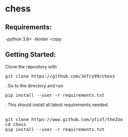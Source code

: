 # chess

<h2>Requirements:</h2>
  -python 3.8+
  -tkinter
  -copy
  
<h2>Getting Started:</h2>
Clone the repository with <pre>git clone https://github.com/Jefry99/chess</pre>. Go to the directory and run <pre>pip install --user -r requirements.txt</pre>. This should install all latest requirements needed.<br>
<br>
<pre>
git clone https://www.github.com/ytisf/theZoo
<span class="pl-c1">cd<span> chess
pip install --user -r requirements.txt</pre>
